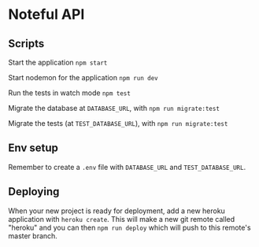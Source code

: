# Noteful API

## Scripts

Start the application `npm start`

Start nodemon for the application `npm run dev`

Run the tests in watch mode `npm test`

Migrate the database at `DATABASE_URL`, with `npm run migrate:test`

Migrate the tests (at `TEST_DATABASE_URL`), with `npm run migrate:test`

## Env setup

Remember to create a `.env` file with `DATABASE_URL` and `TEST_DATABASE_URL`.

## Deploying

When your new project is ready for deployment, add a new heroku application with `heroku create`. This will make a new git remote called "heroku" and you can then `npm run deploy` which will push to this remote's master branch.

